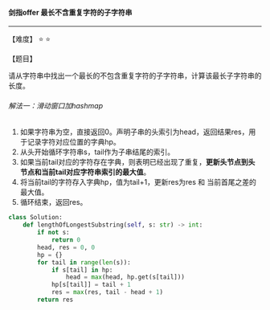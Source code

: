 #### 剑指offer 最长不含重复字符的子字符串

------

【难度】 ⭐  ⭐ 

【题目】

请从字符串中找出一个最长的不包含重复字符的子字符串，计算该最长子字符串的长度。

###### 解法一：滑动窗口加hashmap

1.  如果字符串为空，直接返回0。声明子串的头索引为head，返回结果res，用于记录字符对应位置的字典hp。
2.  从头开始循环字符串s，tail作为子串结尾的索引。
3.  如果当前tail对应的字符存在字典，则表明已经出现了重复，**更新头节点到头节点和当前tail对应字符串索引的最大值**。
4.  将当前tail的字符存入字典hp，值为tail+1，更新res为res 和 当前首尾之差的最大值。
5.  循环结束，返回res。

```python
class Solution:
    def lengthOfLongestSubstring(self, s: str) -> int:
        if not s:
            return 0
        head, res = 0, 0
        hp = {}
        for tail in range(len(s)):
            if s[tail] in hp:
                head = max(head, hp.get(s[tail]))
            hp[s[tail]] = tail + 1
            res = max(res, tail - head + 1)
        return res
```

